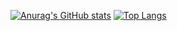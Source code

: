 [![Anurag's GitHub stats](https://github-readme-stats.vercel.app/api?username=hungrytech&show_icons=true&theme=radical)](https://github.com/anuraghazra/github-readme-stats)
[![Top Langs](https://github-readme-stats.vercel.app/api/top-langs/?username=anuraghazra)](https://github.com/hungrytech)
